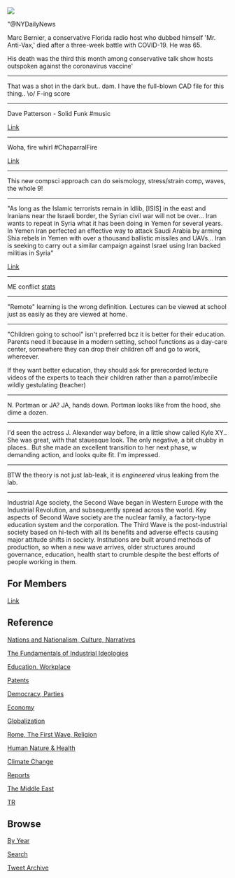 <img src="https://drive.google.com/uc?export=view&id=1B2wf9R7AMH1d7Vw6e2mucLbIQ5NSjir7"/>

"@NYDailyNews

Marc Bernier, a conservative Florida radio host who dubbed himself
'Mr. Anti-Vax,' died after a three-week battle with COVID-19. He was
65.

His death was the third this month among conservative talk show hosts
outspoken against the coronavirus vaccine'

---

That was a shot in the dark but.. dam. I have the full-blown CAD
file for this thing.. \o/ F-ing score

---

Dave Patterson - Solid Funk \#music

[Link](https://youtu.be/E4bCp-oZMLA)

---

Woha, fire whirl \#ChaparralFire

[Link](https://twitter.com/CALFIRERRU/status/1432012185543139332)

---

This new compsci approach can do seismology, stress/strain comp,
waves, the whole 9!

---

"As long as the Islamic terrorists remain in Idlib, [ISIS] in the east
and Iranians near the Israeli border, the Syrian civil war will not be
over... Iran wants to repeat in Syria what it has been doing in Yemen
for several years. In Yemen Iran perfected an effective way to attack
Saudi Arabia by arming Shia rebels in Yemen with over a thousand
ballistic missiles and UAVs... Iran is seeking to carry out a similar
campaign against Israel using Iran backed militias in Syria"

[Link](https://www.strategypage.com/qnd/syria/articles/20210825.aspx)

---

ME conflict [stats](2019/05/confstats.md#gdeltme)

---

"Remote" learning is the wrong definition. Lectures can be viewed at
school just as easily as they are viewed at home. 

---

"Children going to school" isn't preferred bcz it is better for their
education. Parents need it because in a modern setting, school
functions as a day-care center, somewhere they can drop their children
off and go to work, whereever.

If they want better education, they should ask for prerecorded lecture
videos of the experts to teach their children rather than a
parrot/imbecile wildly gestulating (teacher)

---

N. Portman or JA? JA, hands down. Portman looks like from the
hood, she dime a dozen. 

---

I'd seen the actress J. Alexander way before, in a little show called
Kyle XY..  She was great, with that stauesque look. The only negative, a
bit chubby in places.. But she made an excellent transition to her
next phase, w demanding action, and looks quite fit. I'm impressed.

---

BTW the theory is not just lab-leak, it is *engineered* virus leaking from the lab.

---

Industrial Age society, the Second Wave began in Western Europe with
the Industrial Revolution, and subsequently spread across the
world. Key aspects of Second Wave society are the nuclear family, a
factory-type education system and the corporation. The Third Wave is
the post-industrial society based on hi-tech with all its benefits and
adverse effects causing major attitude shifts in society. Institutions
are built around methods of production, so when a new wave arrives,
older structures around governance, education, health start to crumble
despite the best efforts of people working in them.

## For Members

[Link](https://thirdwave-members.herokuapp.com)

## Reference

[Nations and Nationalism, Culture, Narratives](/2013/02/nations-and-nationalism.md)

[The Fundamentals of Industrial Ideologies](/2011/04/fundamentals-of-industrial-ideologies.md)

[Education, Workplace](2017/09/education-workplace.md)

[Patents](/2018/09/patents.md)

[Democracy, Parties](/2016/11/democracy.md)

[Economy](/2018/05/economy.md)

[Globalization](/2018/09/globalization.md)

[Rome, The First Wave, Religion](/2017/12/rome.md)

[Human Nature & Health](/2020/07/human-nature.md)

[Climate Change](/2018/12/climate.md)

[Reports](/2019/05/reports.md)

[The Middle East](/2019/07/middleeast.md)

[TR](../tr)

## Browse

[By Year](years.md)

[Search](search.html)

[Tweet Archive](/tweets/README.md)


